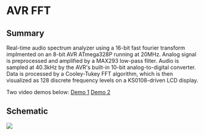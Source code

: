 AVR FFT
=======

Summary
-------
Real-time audio spectrum analyzer using a 16-bit fast fourier transform implmented on an 8-bit AVR ATmega328P running at 20MHz. Analog signal is preprocessed and amplified by a MAX293 low-pass filter. Audio is sampled at 40.3kHz by the AVR's built-in 10-bit analog-to-digital converter. Data is processed by a Cooley-Tukey FFT algorithm, which is then visualized as 128 discrete frequency levels on a KS0108-driven LCD display.

Two video demos below:
[Demo 1](https://www.youtube.com/watch?v=WKGsNnFIzcc&t=2s)
[Demo 2](https://www.youtube.com/watch?v=HTRjjKfaV00&t=146s)

Schematic
---------
![](https://raw.github.com/bradley219/avr_fft/master/schematic/schematic.png)
